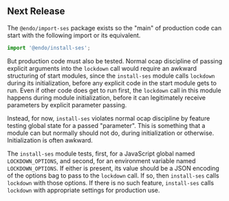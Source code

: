 ## Next Release

The `@endo/import-ses` package exists so the "main" of production code can
start with the following import or its equivalent.
```js
import '@endo/install-ses';
```
But production code must also be tested. Normal ocap discipline of passing
explicit arguments into the `lockdown`
call would require an awkward structuring of start modules, since
the `install-ses` module calls `lockdown` during its initialization,
before any explicit code in the start module gets to run. Even if other code
does get to run first, the `lockdown` call in this module happens during
module initialization, before it can legitimately receive parameters by
explicit parameter passing.

Instead, for now, `install-ses` violates normal ocap discipline by feature
testing global state for a passed "parameter". This is something that a
module can but normally should not do, during initialization or otherwise.
Initialization is often awkward.

The `install-ses` module tests, first,
for a JavaScript global named `LOCKDOWN_OPTIONS`, and second, for an environment
variable named `LOCKDOWN_OPTIONS`. If either is present, its value should be
a JSON encoding of the options bag to pass to the `lockdown` call. If so,
then `install-ses` calls `lockdown` with those options. If there is no such
feature, `install-ses` calls `lockdown` with appropriate settings for
production use.
